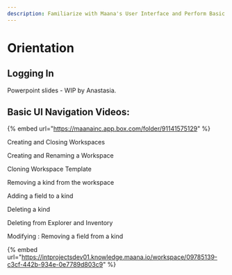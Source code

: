 ```yaml
---
description: Familiarize with Maana's User Interface and Perform Basic Operations
---
```


# Orientation

## Logging In

Powerpoint slides - WIP by Anastasia.

## Basic UI Navigation Videos:

{% embed url="https://maanainc.app.box.com/folder/91141575129" %}

Creating and Closing Workspaces

Creating and Renaming a Workspace

Cloning Workspace Template

Removing a kind from the workspace

Adding a field to a kind

Deleting a kind

Deleting from Explorer and Inventory

Modifying : Removing a field from a kind





{% embed url="https://intprojectsdev01.knowledge.maana.io/workspace/09785139-c3cf-442b-934e-0e7789d803c9" %}



